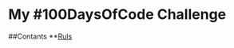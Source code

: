 # My #100DaysOfCode Challenge

##Contants
**[Ruls](https://www.coursera.org/learn/algorithms-graphs-data-structures/home/week/3) 
